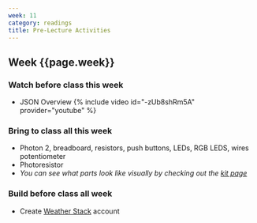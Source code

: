 ```yaml
---
week: 11
category: readings
title: Pre-Lecture Activities
---
```


## Week {{page.week}}

### Watch before class this week

* JSON Overview
  {% include video id="-zUb8shRm5A" provider="youtube" %}

### Bring to class all this week

- Photon 2, breadboard, resistors, push buttons, LEDs, RGB LEDS, wires potentiometer
- Photoresistor
- *You can see what parts look like visually by checking out the [kit page](https://reparke.github.io/ITP348-Physical-Computing/kit)*

### Build before class all week 

- Create [Weather Stack](https://weatherstack.com/) account
